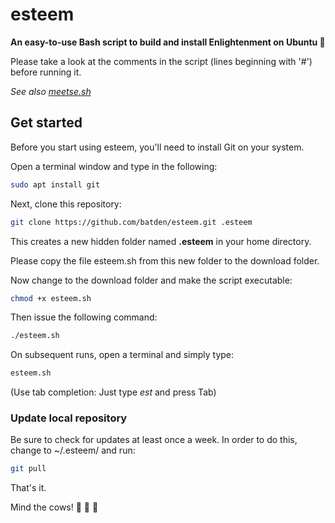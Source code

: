 # esteem

**An easy-to-use Bash script to build and install Enlightenment on Ubuntu :kiss:**

Please take a look at the comments in the script (lines beginning with '#') before running it.

*See also [meetse.sh](https://github.com/batden/meetse)*

## Get started

Before you start using esteem, you'll need to install Git on your system.

Open a terminal window and type in the following:

```bash
sudo apt install git
```

Next, clone this repository:

```bash
git clone https://github.com/batden/esteem.git .esteem
```

This creates a new hidden folder named **.esteem** in your home directory.

Please copy the file esteem.sh from this new folder to the download folder.

Now change to the download folder and make the script executable:

```bash
chmod +x esteem.sh
```

Then issue the following command:

```bash
./esteem.sh
```

On subsequent runs, open a terminal and simply type:

```bash
esteem.sh
```

(Use tab completion: Just type *est* and press Tab)

### Update local repository

Be sure to check for updates at least once a week.
In order to do this, change to ~/.esteem/ and run:

```bash
git pull
```

That's it.

Mind the cows! :cow2: :cow2: :cow2:
